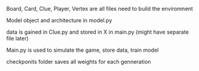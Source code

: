 Board, Card, Clue, Player, Vertex are all files need to build the environment

Model object and architecture in model.py

data is gained in Clue.py and stored in X in main.py (might have separate file later)

Main.py is used to simulate the game, store data, train model

checkponits folder saves all weights for each genneration



